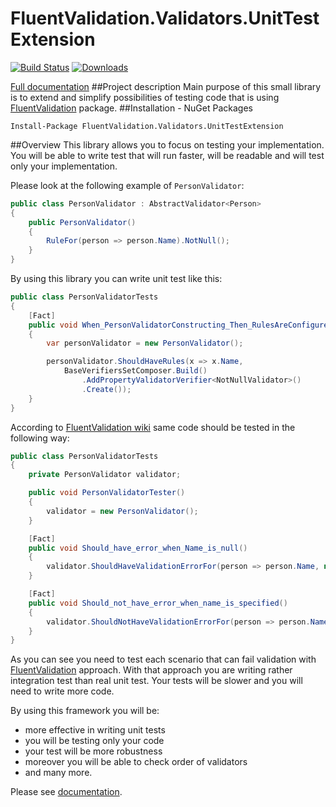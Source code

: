 # FluentValidation.Validators.UnitTestExtension
[![Build Status](https://travis-ci.org/MichalJankowskii/FluentValidation.Validators.UnitTestExtension.svg?branch=master)](https://travis-ci.org/MichalJankowskii/FluentValidation.Validators.UnitTestExtension)
[![Downloads](nuget-stats-api.jankowskimichal.pl/api/badges/FluentValidation.Validators.UnitTestExtension/totalDownloads)](nuget-stats-api.jankowskimichal.pl/api/badges/FluentValidation.Validators.UnitTestExtension/totalDownloads)

[Full documentation](https://github.com/MichalJankowskii/FluentValidation.Validators.UnitTestExtension/wiki)
##Project description
Main purpose of this small library is to extend and simplify possibilities of testing code that is using [FluentValidation](https://github.com/JeremySkinner/FluentValidation) package.
##Installation - NuGet Packages
```
Install-Package FluentValidation.Validators.UnitTestExtension
```

##Overview
This library allows you to focus on testing your implementation. You will be able to write test that will run faster, will be readable and will test only your implementation.

Please look at the following example of `PersonValidator`:
```csharp
public class PersonValidator : AbstractValidator<Person>
{
	public PersonValidator()
    {
    	RuleFor(person => person.Name).NotNull();
   	}
}
```

By using this library you can write unit test like this:
```csharp
public class PersonValidatorTests
{
	[Fact]
	public void When_PersonValidatorConstructing_Then_RulesAreConfiguredCorrectly()
	{
		var personValidator = new PersonValidator();

		personValidator.ShouldHaveRules(x => x.Name,
			BaseVerifiersSetComposer.Build()
				.AddPropertyValidatorVerifier<NotNullValidator>()
				.Create());
	}
}
```

According to [FluentValidation wiki](https://github.com/JeremySkinner/FluentValidation/wiki/g.-Testing) same code should be tested in the following way:
```csharp
public class PersonValidatorTests
{
	private PersonValidator validator;

	public void PersonValidatorTester()
	{
		validator = new PersonValidator();
	}

	[Fact]
	public void Should_have_error_when_Name_is_null() 
    {
		validator.ShouldHaveValidationErrorFor(person => person.Name, null as string); 
	}

	[Fact]
    public void Should_not_have_error_when_name_is_specified()
	{
		validator.ShouldNotHaveValidationErrorFor(person => person.Name, "Jeremy");
	}
}
```

As you can see you need to test each scenario that can fail validation with [FluentValidation](https://github.com/JeremySkinner/FluentValidation) approach. With that approach you are writing rather integration test than real unit test. Your tests will be slower and you will need to write more code.


By using this framework you will be:
- more effective in writing unit tests
- you will be testing only your code
- your test will be more robustness
- moreover you will be able to check order of validators
- and many more.

Please see [documentation](https://github.com/MichalJankowskii/FluentValidation.Validators.UnitTestExtension/wiki).
